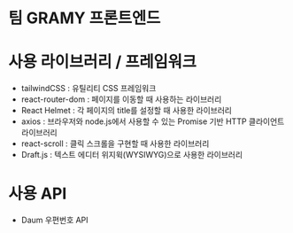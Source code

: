 # 팀 GRAMY 프론트엔드

# 사용 라이브러리 / 프레임워크

- tailwindCSS : 유틸리티 CSS 프레임워크
- react-router-dom : 페이지를 이동할 때 사용하는 라이브러리
- React Helmet : 각 페이지의 title를 설정할 때 사용한 라이브러리
- axios : 브라우저와 node.js에서 사용할 수 있는 Promise 기반 HTTP 클라이언트 라이브러리
- react-scroll : 클릭 스크롤을 구현할 때 사용한 라이브러리
- Draft.js : 텍스트 에디터 위지윅(WYSIWYG)으로 사용한 라이브러리

# 사용 API

- Daum 우편번호 API
